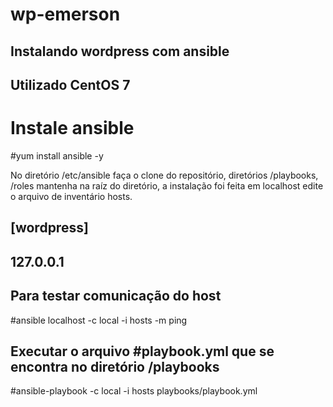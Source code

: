 # wp-emerson
## Instalando wordpress com ansible

## Utilizado CentOS 7 ##

# Instale ansible 

#yum install ansible -y

No diretório /etc/ansible faça o clone do repositório, diretórios /playbooks, /roles mantenha na raíz do diretório, a instalação foi feita em localhost edite o arquivo de inventário hosts. 

## [wordpress]
## 127.0.0.1

## Para testar comunicação do host

#ansible localhost -c local -i hosts -m ping

## Executar o arquivo #playbook.yml que se encontra no diretório /playbooks

#ansible-playbook -c local -i hosts playbooks/playbook.yml
